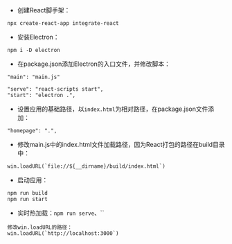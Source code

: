 * 创建React脚手架：

```
npx create-react-app integrate-react
```

* 安装Electron：

```
npm i -D electron
```

* 在package.json添加Electron的入口文件，并修改脚本：

```
"main": "main.js"

"serve": "react-scripts start",    
"start": "electron .",
```

* 设置应用的基础路径，以`index.html`为相对路径，在package.json文件添加：

````
"homepage": ".",
````

*  修改main.js中的index.html文件加载路径，因为React打包的路径在build目录中：

```
win.loadURL(`file://${__dirname}/build/index.html`)
```

*  启动应用：

```
npm run build
npm run start
```

* 实时热加载：`npm run serve`、``

```
修改win.loadURL的路径：
win.loadURL(`http://localhost:3000`)
```

























